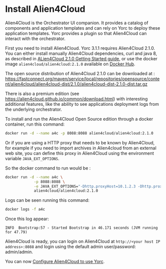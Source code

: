 # Install Alien4Cloud

Alien4Cloud is the Orchestrator UI companion.
It provides a catalog of components and application templates and can rely on Yorc to deploy these application templates.
Yorc provides a plugin so that Alien4Cloud can interact with the orchestrator.

First you need to install Alien4Cloud. Yorc 3.1.1 requires Alien4Cloud 2.1.0.
You can either install manually Alien4Cloud dependencies, curl and java 8, as described
in [ALien4Cloud 2.1.0 Getting Started guide](https://alien4cloud.github.io/#/documentation/2.1.0/getting_started/new_getting_started.html),
or use the docker image `alien4cloud/alien4cloud:2.1.0` available on [Docker Hub](https://hub.docker.com/r/alien4cloud/alien4cloud/).

The open source distribution of Alien4Cloud 2.1.0 can be downloaded at :
https://fastconnect.org/maven/service/local/repositories/opensource/content/alien4cloud/alien4cloud-dist/2.1.0/alien4cloud-dist-2.1.0-dist.tar.gz

There is also a premium edition (see https://alien4cloud.github.io/common/download.html)
with interesting additional features, like the ability to see applications deployment
logs from the underlying orchestrator.

To install and run the Alien4Cloud Open Source edition through a docker container, run this command:

```bash
docker run -d --name a4c -p 8088:8088 alien4cloud/alien4cloud:2.1.0
```

Or if you are using a HTTP proxy that needs to be known by Alien4Cloud, for example 
if you need to import archives in Alien4cloud from an external web site,
you can define this proxy in Alien4Cloud using the environment variable `JAVA_EXT_OPTIONS`.

So the docker command to run would be :

```bash
docker run -d --name a4c \
             -p 8088:8088 \
             -e JAVA_EXT_OPTIONS="-Dhttp.proxyHost=10.1.2.3 -Dhttp.proxyPort=8080 -Dhttp.nonProxyHosts=\"127.0.0.1|10.11.12.13|10.20.*\"" \
             alien4cloud/alien4cloud:2.1.0
```

Logs can be seen running this command:

```bash
docker logs -f a4c
```

Once this log appear:

```
INFO  Bootstrap:57 - Started Bootstrap in 46.171 seconds (JVM running for 47.79)
```

Alien4Cloud is ready, you can login on Alien4Cloud at `http://<your host IP address>:8088`
and login using the default admin user/password: admin/admin.

You can now [Configure Alien4Cloud to use Yorc](configure_a4c_yorc.md).
